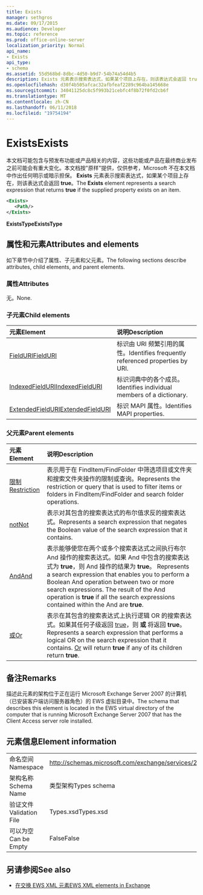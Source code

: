 ```yaml
---
title: Exists
manager: sethgros
ms.date: 09/17/2015
ms.audience: Developer
ms.topic: reference
ms.prod: office-online-server
localization_priority: Normal
api_name:
- Exists
api_type:
- schema
ms.assetid: 55d568bd-8dbc-4d50-b9d7-54b74a54d4b5
description: Exists 元素表示搜索表达式，如果某个项目上存在，则该表达式会返回 true。
ms.openlocfilehash: d30f4b505afcac32afbfeaf2289c964ba145668e
ms.sourcegitcommit: 34041125dc8c5f993b21cebfc4f8b72f0fd2cb6f
ms.translationtype: MT
ms.contentlocale: zh-CN
ms.lasthandoff: 06/11/2018
ms.locfileid: "19754194"
---
```

# <a name="exists"></a><span data-ttu-id="66852-103">Exists</span><span class="sxs-lookup"><span data-stu-id="66852-103">Exists</span></span>

<span data-ttu-id="66852-104">本文档可能包含与预发布功能或产品相关的内容，这些功能或产品在最终商业发布之前可能会有重大变化。本文档按"原样"提供，仅供参考，Microsoft 不在本文档中作出任何明示或暗示担保。 **Exists** 元素表示搜索表达式，如果某个项目上存在，则该表达式会返回 **true**。</span><span class="sxs-lookup"><span data-stu-id="66852-104">The **Exists** element represents a search expression that returns **true** if the supplied property exists on an item.</span></span> 
  
```xml
<Exists>
   <Path/>
</Exists>
```

 <span data-ttu-id="66852-105">**ExistsType**</span><span class="sxs-lookup"><span data-stu-id="66852-105">**ExistsType**</span></span>
## <a name="attributes-and-elements"></a><span data-ttu-id="66852-106">属性和元素</span><span class="sxs-lookup"><span data-stu-id="66852-106">Attributes and elements</span></span>

<span data-ttu-id="66852-107">如下章节中介绍了属性、子元素和父元素。</span><span class="sxs-lookup"><span data-stu-id="66852-107">The following sections describe attributes, child elements, and parent elements.</span></span>
  
### <a name="attributes"></a><span data-ttu-id="66852-108">属性</span><span class="sxs-lookup"><span data-stu-id="66852-108">Attributes</span></span>

<span data-ttu-id="66852-109">无。</span><span class="sxs-lookup"><span data-stu-id="66852-109">None.</span></span>
  
### <a name="child-elements"></a><span data-ttu-id="66852-110">子元素</span><span class="sxs-lookup"><span data-stu-id="66852-110">Child elements</span></span>

|<span data-ttu-id="66852-111">**元素**</span><span class="sxs-lookup"><span data-stu-id="66852-111">**Element**</span></span>|<span data-ttu-id="66852-112">**说明**</span><span class="sxs-lookup"><span data-stu-id="66852-112">**Description**</span></span>|
|:-----|:-----|
|[<span data-ttu-id="66852-113">FieldURI</span><span class="sxs-lookup"><span data-stu-id="66852-113">FieldURI</span></span>](fielduri.md) <br/> |<span data-ttu-id="66852-114">标识由 URI 频繁引用的属性。</span><span class="sxs-lookup"><span data-stu-id="66852-114">Identifies frequently referenced properties by URI.</span></span>  <br/> |
|[<span data-ttu-id="66852-115">IndexedFieldURI</span><span class="sxs-lookup"><span data-stu-id="66852-115">IndexedFieldURI</span></span>](indexedfielduri.md) <br/> |<span data-ttu-id="66852-116">标识词典中的各个成员。</span><span class="sxs-lookup"><span data-stu-id="66852-116">Identifies individual members of a dictionary.</span></span>  <br/> |
|[<span data-ttu-id="66852-117">ExtendedFieldURI</span><span class="sxs-lookup"><span data-stu-id="66852-117">ExtendedFieldURI</span></span>](extendedfielduri.md) <br/> |<span data-ttu-id="66852-118">标识 MAPI 属性。</span><span class="sxs-lookup"><span data-stu-id="66852-118">Identifies MAPI properties.</span></span>  <br/> |
   
### <a name="parent-elements"></a><span data-ttu-id="66852-119">父元素</span><span class="sxs-lookup"><span data-stu-id="66852-119">Parent elements</span></span>

|<span data-ttu-id="66852-120">**元素**</span><span class="sxs-lookup"><span data-stu-id="66852-120">**Element**</span></span>|<span data-ttu-id="66852-121">**说明**</span><span class="sxs-lookup"><span data-stu-id="66852-121">**Description**</span></span>|
|:-----|:-----|
|[<span data-ttu-id="66852-122">限制</span><span class="sxs-lookup"><span data-stu-id="66852-122">Restriction</span></span>](restriction.md) <br/> |<span data-ttu-id="66852-123">表示用于在 FindItem/FindFolder 中筛选项目或文件夹和搜索文件夹操作的限制或查询。</span><span class="sxs-lookup"><span data-stu-id="66852-123">Represents the restriction or query that is used to filter items or folders in FindItem/FindFolder and search folder operations.</span></span>  <br/> |
|[<span data-ttu-id="66852-124">not</span><span class="sxs-lookup"><span data-stu-id="66852-124">Not</span></span>](not.md) <br/> |<span data-ttu-id="66852-125">表示对其包含的搜索表达式的布尔值求反的搜索表达式。</span><span class="sxs-lookup"><span data-stu-id="66852-125">Represents a search expression that negates the Boolean value of the search expression that it contains.</span></span>  <br/> |
|[<span data-ttu-id="66852-126">And</span><span class="sxs-lookup"><span data-stu-id="66852-126">And</span></span>](and.md) <br/> |<span data-ttu-id="66852-p101">表示能够使您在两个或多个搜索表达式之间执行布尔 And 操作的搜索表达式。如果 And 中包含的搜索表达式为 **true**，则 And 操作的结果为 **true**。  </span><span class="sxs-lookup"><span data-stu-id="66852-p101">Represents a search expression that enables you to perform a Boolean And operation between two or more search expressions. The result of the And operation is **true** if all the search expressions contained within the And are **true**.  </span></span><br/> |
|[<span data-ttu-id="66852-129">或</span><span class="sxs-lookup"><span data-stu-id="66852-129">Or</span></span>](or.md) <br/> |<span data-ttu-id="66852-p102">表示在其包含的搜索表达式上执行逻辑 OR 的搜索表达式。如果其任何子级返回 [true](or.md)，则 **或** 将返回 **true**。  </span><span class="sxs-lookup"><span data-stu-id="66852-p102">Represents a search expression that performs a logical OR on the search expression that it contains. [Or](or.md) will return **true** if any of its children return **true**.  </span></span><br/> |
   
## <a name="remarks"></a><span data-ttu-id="66852-132">备注</span><span class="sxs-lookup"><span data-stu-id="66852-132">Remarks</span></span>

<span data-ttu-id="66852-133">描述此元素的架构位于正在运行 Microsoft Exchange Server 2007 的计算机（已安装客户端访问服务器角色）的 EWS 虚拟目录中。</span><span class="sxs-lookup"><span data-stu-id="66852-133">The schema that describes this element is located in the EWS virtual directory of the computer that is running Microsoft Exchange Server 2007 that has the Client Access server role installed.</span></span>
  
## <a name="element-information"></a><span data-ttu-id="66852-134">元素信息</span><span class="sxs-lookup"><span data-stu-id="66852-134">Element information</span></span>

|||
|:-----|:-----|
|<span data-ttu-id="66852-135">命名空间</span><span class="sxs-lookup"><span data-stu-id="66852-135">Namespace</span></span>  <br/> |http://schemas.microsoft.com/exchange/services/2006/types  <br/> |
|<span data-ttu-id="66852-136">架构名称</span><span class="sxs-lookup"><span data-stu-id="66852-136">Schema Name</span></span>  <br/> |<span data-ttu-id="66852-137">类型架构</span><span class="sxs-lookup"><span data-stu-id="66852-137">Types schema</span></span>  <br/> |
|<span data-ttu-id="66852-138">验证文件</span><span class="sxs-lookup"><span data-stu-id="66852-138">Validation File</span></span>  <br/> |<span data-ttu-id="66852-139">Types.xsd</span><span class="sxs-lookup"><span data-stu-id="66852-139">Types.xsd</span></span>  <br/> |
|<span data-ttu-id="66852-140">可以为空</span><span class="sxs-lookup"><span data-stu-id="66852-140">Can be Empty</span></span>  <br/> |<span data-ttu-id="66852-141">False</span><span class="sxs-lookup"><span data-stu-id="66852-141">False</span></span>  <br/> |
   
## <a name="see-also"></a><span data-ttu-id="66852-142">另请参阅</span><span class="sxs-lookup"><span data-stu-id="66852-142">See also</span></span>



- [<span data-ttu-id="66852-143">在交换 EWS XML 元素</span><span class="sxs-lookup"><span data-stu-id="66852-143">EWS XML elements in Exchange</span></span>](ews-xml-elements-in-exchange.md)

